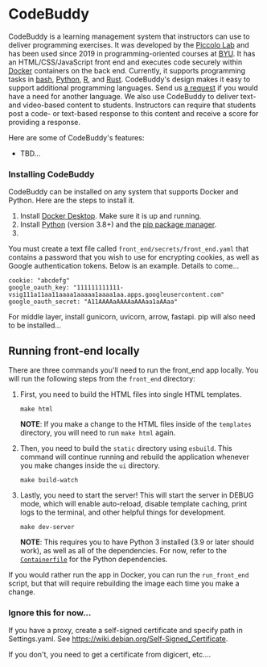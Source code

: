 # CodeBuddy

CodeBuddy is a learning management system that instructors can use to deliver programming exercises. It was developed by the [Piccolo Lab](https://piccolo.byu.edu) and has been used since 2019 in programming-oriented courses at [BYU](https://www.byu.edu). It has an HTML/CSS/JavaScript front end and executes code securely within [Docker](https://www.docker.com) containers on the back end. Currently, it supports programming tasks in [bash](https://en.wikipedia.org/wiki/Bash_(Unix_shell)), [Python](https://www.python.org), [R](https://www.r-project.org), and [Rust](https://www.rust-lang.org/). CodeBuddy's design makes it easy to support additional programming languages. Send us [a request](https://github.com/srp33/CodeBuddy/issues) if you would have a need for another language. We also use CodeBuddy to deliver text- and video-based content to students. Instructors can require that students post a code- or text-based response to this content and receive a score for providing a response.

Here are some of CodeBuddy's features:

* TBD...

### Installing CodeBuddy

CodeBuddy can be installed on any system that supports Docker and Python. Here are the steps to install it.

1. Install [Docker Desktop](https://docs.docker.com/engine/install). Make sure it is up and running.
2. Install [Python](https://www.python.org/downloads) (version 3.8+) and the [pip package manager](https://pip.pypa.io/en/stable/installation).
3. 

You must create a text file called `front_end/secrets/front_end.yaml` that contains a password that you wish to use for encrypting cookies, as well as Google authentication tokens. Below is an example. Details to come...

```
cookie: "abcdefg"
google_oauth_key: "111111111111-vsig111a11aa11aaaa1aaaaa1aaaa1aa.apps.googleusercontent.com"
google_oauth_secret: "A11AAAAaAAAAaAAAaa1aAAaa"
```



For middle layer, install gunicorn, uvicorn, arrow, fastapi. pip will also need to be installed...


## Running front-end locally

There are three commands you'll need to run the front_end app locally. You will run the following steps from the `front_end` directory:

1. 
	First, you need to build the HTML files into single HTML templates.

	```
	make html
	```

	**NOTE**: If you make a change to the HTML files inside of the `templates` directory, you will need to run `make html` again.

1.
	Then, you need to build the `static` directory using `esbuild`. This command will continue running and rebuild the application whenever you make changes inside the `ui` directory.

	```
	make build-watch
	```
1. 
	Lastly, you need to start the server! This will start the server in DEBUG mode, which will enable auto-reload, disable template caching, print logs to the terminal, and other helpful things for development.

	```
	make dev-server
	```

	**NOTE**: This requires you to have Python 3 installed (3.9 or later should work), as well as all of the dependencies. For now, refer to the [`Containerfile`](./front_end/Containerfile) for the Python dependencies.

If you would rather run the app in Docker, you can run the `run_front_end` script, but that will require rebuilding the image each time you make a change.

### Ignore this for now...

If you have a proxy, create a self-signed certificate and specify path in Settings.yaml. See https://wiki.debian.org/Self-Signed_Certificate.

If you don't, you need to get a certificate from digicert, etc....
